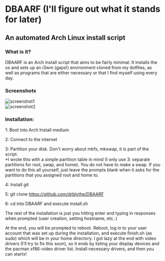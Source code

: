 # DBAARF (I'll figure out what it stands for later)
## An automated Arch Linux install script

### What is it?
DBAARF is an Arch install script that aims to be fairly minimal. It installs the os and sets up an i3wm (gaps!) environment cloned from my dotfiles, as well as programs that are either necessary or that I find myself using every day. 

### Screenshots
![screenshot1](https://github.com/DrBlythe/DBAARF/blob/master/screenshot1.png)  
![screenshot2](https://github.com/DrBlythe/DBAARF/blob/master/screenshot2.png)

### Installation:

1: Boot into Arch Install medium  

2: Connect to the internet  

3: Partition your disk. Don't worry about mkfs, mkswap, it is part of the script.  
*I wrote this with a simple partition table in mind (I only use 3: separate partitions for root, swap, and home). You do not have to make a swap. If you want to do this all yourself, just leave the prompts blank when it asks for the partitions that you assigned root and home to.  

4: Install git  

5: git clone https://github.com/drblythe/DBAARF 

6: cd into DBAARF and execute install.sh  

The rest of the installation is just you hitting enter and typing in responses when prompted (user creation, setting hostname, etc..)  

At the end, you will be prompted to reboot. Reboot, log in to your user account that was set up during the installation, and execute finish.sh (as sudo) which will be in your home directory.
I got lazy at the end with video drivers (I'll try to fix this soon), so it ends by listing your display devices and the pacman xf86-video driver list. 
Install necessary drivers, and then you can startx!
